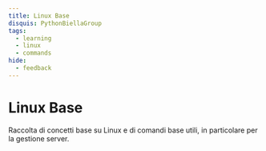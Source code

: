 ```yaml
---
title: Linux Base
disquis: PythonBiellaGroup
tags:
  - learning
  - linux
  - commands
hide:
  - feedback
---
```


# Linux Base

Raccolta di concetti base su Linux e di comandi base utili, in particolare per la gestione server.
